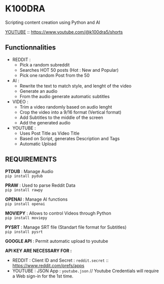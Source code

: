 # K100DRA

Scripting content creation using Python and AI

[YOUTUBE](https://www.youtube.com/@k100dra5/shorts) :: https://www.youtube.com/@k100dra5/shorts

## Functionnalities

- REDDIT :
    - Pick a random subreddit 
    - Searches HOT 50 posts (Hot : New and Popular)
    - Pick one random Post from the 50 
- AI :
    - Rewrite the text to match style, and lenght of the video
    - Generate an audio
    - From the audio generate automatic subtitles 
- VIDEO :
    - Trim a video randomly based on audio lenght 
    - Crop the video into a 9/16 format (Vertical format)
    - Add Subtitles to the middle of the screen 
    - Add the generated audio 
- YOUTUBE :
    - Uses Post Title as Video Title 
    - Based on Script, generates Description and Tags 
    - Automatic Upload

## REQUIREMENTS 


**PTDUB** : Manage Audio 
<br>```pip install pydub```

**PRAW** : Used to parse Reddit Data
<br>```pip install rawpy```
 
**OPENAI** : Manage AI functions 
<br>```pip install openai```

**MOVIEPY** : Allows to control Videos through Python
<br>```pip install moviepy```

**PYSRT** : Manage SRT file (Standart file format for Subtitles)
<br>```pip install pysrt```

**GOOGLE API** : Permit automatic upload to youtube 

**API KEY ARE NECESSARY FOR :**
- REDDIT : Client ID and Secret : ```reddit.secret``` :: https://www.reddit.com/prefs/apps
- YOUTUBE : JSON App : ```youtube.json``` // Youtube Credentials will require a Web sign-in for the 1st time.
